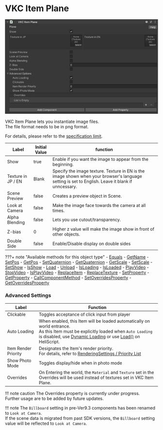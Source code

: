 # VKC Item Plane

![HEOPlane_1](img/HEOPlane_1.jpg)

VKC Item Plane lets you instantiate image files.  
The file format needs to be in png format.

For details, please refer to the [specification limit](../WorldMakingGuide/UnityGuidelines.md).

|  Label | Initial Value | function |
| ----   | ---- | ---- |
| Show | true | Enable if you want the image to appear from the beginning. |
| Texture in JP / EN | Blank | Specify the image texture. Texture in EN is the image shown when your browser's language setting is set to English. Leave it blank if unncessary.  |
| Scene Preview | false | Creates a preview object in Scene. |
| Look at Camera | false | Make the image face towards the camera at all times. |
| Alpha Blending | false| Lets you use cutout/transparency. |
| Z-bias | 0 | Higher z value will make the image show in front of other objects. |
| Double Side | false | Enable/Disable display on double sides |

???+ note "Available methods for this object type"
    - [Equals](../hs/hs_class_item.md#equals)
    - [GetName](../hs/hs_class_item.md#getname)
    - [SetPos](../hs/hs_class_item.md#setpos)
    - [GetPos](../hs/hs_class_item.md#getpos)
    - [SetQuaternion](../hs/hs_class_item.md#setquaternion)
    - [GetQuaternion](../hs/hs_class_item.md#getquaternion)
    - [GetScale](../hs/hs_class_item.md#getscale)
    - [SetScale](../hs/hs_class_item.md#setscale)
    - [SetShow](../hs/hs_class_item.md#setshow)
    - [IsShow](../hs/hs_class_item.md#isshow)
    - [Load](../hs/hs_class_item.md#load)
    - [Unload](../hs/hs_class_item.md#unload)
    - [IsLoading](../hs/hs_class_item.md#isloading)
    - [IsLoaded](../hs/hs_class_item.md#isloaded)
    - [PlayVideo](../hs/hs_class_item.md#playvideo)
    - [StopVideo](../hs/hs_class_item.md#stopvideo)
    - [IsPlayVideo](../hs/hs_class_item.md#isplayvideo)
    - [ReplaceItem](../hs/hs_class_item.md#replacetexture)
    - [ReplaceTexture](../hs/hs_class_item.md#replaceitem)
    - [SetProperty](../hs/hs_class_item.md#setproperty)
    - [GetProperty](../hs/hs_class_item.md#getproperty)
    - [CallComponentMethod](../hs/hs_class_item.md#callcomponentmethod)
    - [SetOverridesProperty](../hs/hs_class_item.md#setoverridesproperty)
    - [GetOverridesProperty](../hs/hs_class_item.md#getoverridesproperty)

### Advanced Settings

| Label | Function |
| ---- | ---- |
| Clickable | Toggles acceptance of click input from player |
| Auto Loading | When enabled, this Item will be loaded automatically on world entrance.<br> As this Item must be explicitly loaded when `Auto Loading` is disabled, use [Dynamic Loading](VKCItemField.md) or use [Load()](../hs/hs_class_item.md#load) on HeliScript. |
| Item Render Priority | Designates the Item's render priority. <br> For details, refer to [RenderingSettings / Priority List](../VketCloudSettings/RenderingSettings.md) |
| Show Photo Mode | Toggles display/hide when in photo mode |
| Overrides | On Entering the world, the `Material` and `Texture` set in the Overrides will be used instead of textures set in VKC Item Plane. |

!!! note caution
    The Overrides property is currently under progress.<br>
    Further usage are to be added by future updates.

!!! note
    The `Billboard` setting in pre-Ver9.3 components has been renamed to `Look at Camera`.<br>
    If the scene data is migrated from past SDK versions, the `Billboard` setting value will be reflected to `Look at Camera`.